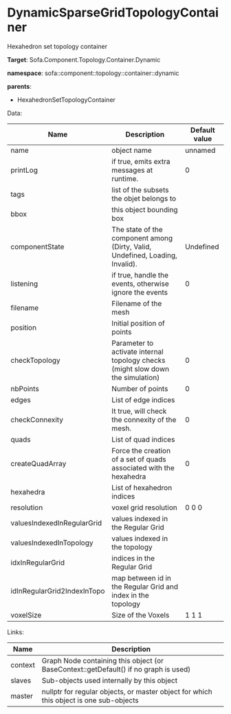 # DynamicSparseGridTopologyContainer

Hexahedron set topology container


__Target__: Sofa.Component.Topology.Container.Dynamic

__namespace__: sofa::component::topology::container::dynamic

__parents__: 
- HexahedronSetTopologyContainer

Data: 

<table>
<thead>
    <tr>
        <th>Name</th>
        <th>Description</th>
        <th>Default value</th>
    </tr>
</thead>
<tbody>
	<tr>
		<td>name</td>
		<td>
object name
</td>
		<td>unnamed</td>
	</tr>
	<tr>
		<td>printLog</td>
		<td>
if true, emits extra messages at runtime.
</td>
		<td>0</td>
	</tr>
	<tr>
		<td>tags</td>
		<td>
list of the subsets the objet belongs to
</td>
		<td></td>
	</tr>
	<tr>
		<td>bbox</td>
		<td>
this object bounding box
</td>
		<td></td>
	</tr>
	<tr>
		<td>componentState</td>
		<td>
The state of the component among (Dirty, Valid, Undefined, Loading, Invalid).
</td>
		<td>Undefined</td>
	</tr>
	<tr>
		<td>listening</td>
		<td>
if true, handle the events, otherwise ignore the events
</td>
		<td>0</td>
	</tr>
	<tr>
		<td>filename</td>
		<td>
Filename of the mesh
</td>
		<td></td>
	</tr>
	<tr>
		<td>position</td>
		<td>
Initial position of points
</td>
		<td></td>
	</tr>
	<tr>
		<td>checkTopology</td>
		<td>
Parameter to activate internal topology checks (might slow down the simulation)
</td>
		<td>0</td>
	</tr>
	<tr>
		<td>nbPoints</td>
		<td>
Number of points
</td>
		<td>0</td>
	</tr>
	<tr>
		<td>edges</td>
		<td>
List of edge indices
</td>
		<td></td>
	</tr>
	<tr>
		<td>checkConnexity</td>
		<td>
It true, will check the connexity of the mesh.
</td>
		<td>0</td>
	</tr>
	<tr>
		<td>quads</td>
		<td>
List of quad indices
</td>
		<td></td>
	</tr>
	<tr>
		<td>createQuadArray</td>
		<td>
Force the creation of a set of quads associated with the hexahedra
</td>
		<td>0</td>
	</tr>
	<tr>
		<td>hexahedra</td>
		<td>
List of hexahedron indices
</td>
		<td></td>
	</tr>
	<tr>
		<td>resolution</td>
		<td>
voxel grid resolution
</td>
		<td>0 0 0</td>
	</tr>
	<tr>
		<td>valuesIndexedInRegularGrid</td>
		<td>
values indexed in the Regular Grid
</td>
		<td></td>
	</tr>
	<tr>
		<td>valuesIndexedInTopology</td>
		<td>
values indexed in the topology
</td>
		<td></td>
	</tr>
	<tr>
		<td>idxInRegularGrid</td>
		<td>
indices in the Regular Grid
</td>
		<td></td>
	</tr>
	<tr>
		<td>idInRegularGrid2IndexInTopo</td>
		<td>
map between id in the Regular Grid and index in the topology
</td>
		<td></td>
	</tr>
	<tr>
		<td>voxelSize</td>
		<td>
Size of the Voxels
</td>
		<td>1 1 1</td>
	</tr>

</tbody>
</table>

Links: 

| Name | Description |
| ---- | ----------- |
|context|Graph Node containing this object (or BaseContext::getDefault() if no graph is used)|
|slaves|Sub-objects used internally by this object|
|master|nullptr for regular objects, or master object for which this object is one sub-objects|



